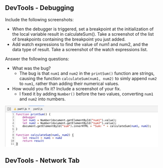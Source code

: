 ## DevTools - Debugging

Include the following screenshots:

* When the debugger is triggered, set a breakpoint at the initialization of the local variable result in calculateSum(). Take a screenshot of the list of breakpoints containing the breakpoint you just added.
* Add watch expressions to find the value of num1 and num2, and the data type of result. Take a screenshot of the watch expressions list.

Answer the following questions:
* What was the bug?
  * The bug is that `num1` and `num2` in the `printSum()` function are strings, causing the function `calculateSum(num1, num2)` to simly append `num2` to `num1`, rather than adding their numerical values.
* How would you fix it? Include a screenshot of your fix.
  * I fixed it by adding `Number()` before the two values, converting `num1` and `num2` into numbers.
  
![fix](fixation.png)

## DevTools - Network Tab
